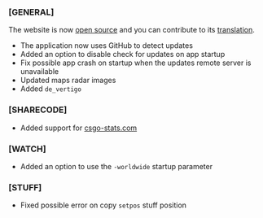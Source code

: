 ### \[GENERAL\]

The website is now [open source](https://github.com/akiver/csgo-demos-manager.com) and you can contribute to its [translation](https://github.com/akiver/csgo-demos-manager.com#translation).

- The application now uses GitHub to detect updates
- Added an option to disable check for updates on app startup
- Fix possible app crash on startup when the updates remote server is unavailable
- Updated maps radar images
- Added `de_vertigo`

### \[SHARECODE\]

- Added support for [csgo-stats.com](https://csgo-stats.com/)

### \[WATCH\]

- Added an option to use the `-worldwide` startup parameter

### \[STUFF\]

- Fixed possible error on copy `setpos` stuff position
